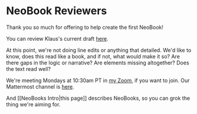 # NeoBook Reviewers

Thank you so much for offering to help create the first NeoBook!

You can review Klaus's current draft [here](https://docs.google.com/document/d/1t8jppx3sqvjxs9mRHJA-FQbsyZUVmJu0/edit?usp=sharing&ouid=115193236884506869693&rtpof=true&sd=true). 

At this point, we're not doing line edits or anything that detailed. We'd like to know, does this read like a book, and if not, what would make it so? Are there gaps in the logic or narrative? Are elements missing altogether? Does the text read well? 

We're meeting Mondays at 10:30am PT in [my Zoom](https://us02web.zoom.us/j/4154650256?pwd=Zm5DWGRJcmFmZGtBMmI1Wkx2WUQyZz09), if you want to join. Our Mattermost channel is [here](https://chat.collectivesensecommons.org/agora/channels/ogm-sensedoing). 

And [[NeoBooks Intro|this page]] describes NeoBooks, so you can grok the thing we're aiming for.